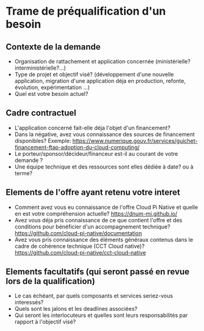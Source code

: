 # Trame de préqualification d'un besoin

## Contexte de la demande
- Organisation de rattachement et application concernée (ministérielle? interministérielle?...)
- Type de projet et objectif visé? (développement d'une nouvelle application, migration d'une application déja en production, refonte, évolution, expérimentation ...)
- Quel est votre besoin actuel? 

## Cadre contractuel
- L'application concerné fait-elle déja l'objet d'un financement?
- Dans la négative, avez vous connaissance des sources de financement disponibles? Exemple: https://www.numerique.gouv.fr/services/guichet-financement-ftap-adoption-du-cloud-computing/
- Le porteur/sponsor/décideur/financeur est-il au courant de votre demande ? 
- Une équipe technique et des ressources sont elles dédiée à date? ou à terme?

## Elements de l'offre ayant retenu votre interet
- Comment avez vous eu connaissance de l'offre Cloud Pi Native et quelle en est votre compréhension actuelle? https://dnum-mi.github.io/
- Avez vous déja pris connaissance de ce que contient l'offre et des conditions pour bénéficier d'un accompagnement technique? https://github.com/cloud-pi-native/documentation
- Avez vous pris connaissance des éléments généraux contenus dans le cadre de cohérence technique (CCT Cloud native)? https://github.com/cloud-pi-native/cct-cloud-native

## Elements facultatifs (qui seront passé en revue lors de la qualification)
- Le cas échéant, par quels composants et services seriez-vous interessés?
- Quels sont les jalons et les deadlines associées? 
- Qui seront les interlocuteurs et quelles sont leurs responsabilités par rapport à l'objectif visé?
